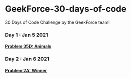 # GeekForce-30-days-of-code
30 Days of Code Challenge by the GeekForce team!

### Day 1 : Jan 5 2021
#### [Problem 35D: Animals](https://codeforces.com/problemset/problem/35/D)

### Day 2 : Jan 6 2021
#### [Problem 2A: Winner](https://codeforces.com/problemset/problem/2/A)
